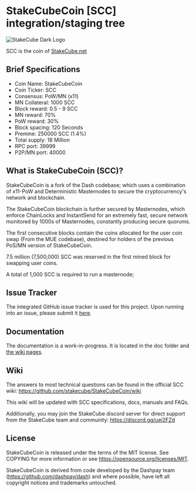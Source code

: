 StakeCubeCoin [SCC] integration/staging tree
========================================


![StakeCube Dark Logo](https://stakecube.net/app/download/media/logo-dark.png)

SCC is the coin of [StakeCube.net](https://stakecube.net/)

Brief Specifications
--------------------

* Coin Name:       StakeCubeCoin
* Coin Ticker:     SCC
* Consensus:       PoW/MN (x11)
* MN Collateral:   1000 SCC
* Block reward:    0.5 - 9 SCC
* MN reward:       70%
* PoW reward:      30%
* Block spacing:   120 Seconds
* Premine:         250000 SCC (1.4%)
* Total supply:    18 Million
* RPC port:        39999
* P2P/MN port:     40000


What is StakeCubeCoin (SCC)?
-------------------------

StakeCubeCoin is a fork of the Dash codebase; which uses a combination of x11-PoW and Deterministic Masternodes to secure the cryptocurrency's network and blockchain.

The StakeCubeCoin blockchain is further secured by Masternodes, which enforce ChainLocks and InstantSend for an extremely fast, secure network monitored by 1000s of Masternodes, constantly producing secure quorums.

The first consecutive blocks contain the coins allocated for the user coin swap (From the MUE codebase), destined for holders of the previous PoS/MN version of StakeCubeCoin.

7.5 million (7,500,000) SCC was reserved in the first mined block for swapping user coins.

A total of 1,000 SCC is required to run a masternode;


Issue Tracker
------------

The integrated GitHub issue tracker is used for this project. Upon running into an issue, please submit it [here](https://github.com/stakecube/StakeCubeCoin/issues).


Documentation
-------------

The documentation is a work-in-progress. It is located in the doc folder and [the wiki pages](https://github.com/stakecube/StakeCubeCoin/wiki).


Wiki
----

The answers to most technical questions can be found in the official SCC wiki:
https://github.com/stakecube/StakeCubeCoin/wiki

This wiki will be updated with SCC specifications, docs, manuals and FAQs.

Additionally, you may join the StakeCube discord server for direct support from the StakeCube team and community:
https://discord.gg/uej2FZd


License
-------

StakeCubeCoin is released under the terms of the MIT license.
See COPYING for more information or see https://opensource.org/licenses/MIT.

StakeCubeCoin is derived from code developed by the Dashpay team (https://github.com/dashpay/dash) and where possible, have left all copyright notices and trademarks untouched.

